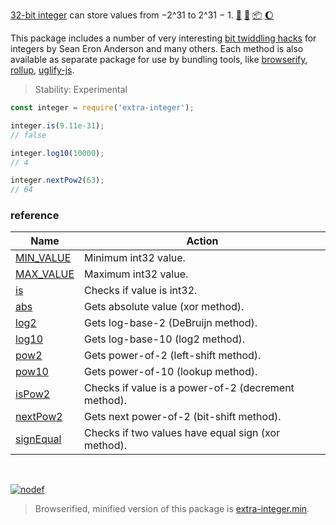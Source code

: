 [32-bit integer] can store values from −2^31 to 2^31 − 1. [:running:] [:vhs:] [:package:] [:moon:]

This package includes a number of very interesting [bit twiddling hacks] for
integers by Sean Eron Anderson and many others. Each method is also available
as separate package for use by bundling tools, like [browserify], [rollup],
[uglify-js].

> Stability: Experimental

```javascript
const integer = require('extra-integer');

integer.is(9.11e-31);
// false

integer.log10(10000);
// 4

integer.nextPow2(63);
// 64
```

### reference

| Name                | Action
|---------------------|-------
| [MIN_VALUE]         | Minimum int32 value.
| [MAX_VALUE]         | Maximum int32 value.
| [is]                | Checks if value is int32.
| [abs]               | Gets absolute value (xor method).
| [log2]              | Gets log-base-2 (DeBruijn method).
| [log10]             | Gets log-base-10 (log2 method).
| [pow2]              | Gets power-of-2 (left-shift method).
| [pow10]             | Gets power-of-10 (lookup method).
| [isPow2]            | Checks if value is a power-of-2 (decrement method).
| [nextPow2]          | Gets next power-of-2 (bit-shift method).
| [signEqual]         | Checks if two values have equal sign (xor method).

<br>

[![nodef](https://merferry.glitch.me/card/extra-integer.svg)](https://nodef.github.io)

> Browserified, minified version of this package is [extra-integer.min].

[32-bit integer]: https://developer.mozilla.org/en-US/docs/Web/JavaScript/Reference/Operators/Bitwise_Operators
[bit twiddling hacks]: https://graphics.stanford.edu/~seander/bithacks.html
[extra-integer.min]: https://www.npmjs.com/package/extra-integer.min
[browserify]: https://www.npmjs.com/package/browserify
[rollup]: https://www.npmjs.com/package/rollup
[uglify-js]: https://www.npmjs.com/package/uglify-js
[MIN_VALUE]: https://github.com/nodef/extra-integer/wiki/MIN_VALUE
[MAX_VALUE]: https://github.com/nodef/extra-integer/wiki/MAX_VALUE
[is]: https://github.com/nodef/extra-integer/wiki/is
[abs]: https://github.com/nodef/extra-integer/wiki/abs
[log2]: https://github.com/nodef/extra-integer/wiki/log2
[log10]: https://github.com/nodef/extra-integer/wiki/log10
[pow2]: https://github.com/nodef/extra-integer/wiki/pow2
[pow10]: https://github.com/nodef/extra-integer/wiki/pow10
[isPow2]: https://github.com/nodef/extra-integer/wiki/isPow2
[nextPow2]: https://github.com/nodef/extra-integer/wiki/nextPow2
[signEqual]: https://github.com/nodef/extra-integer/wiki/signEqual
[:running:]: https://npm.runkit.com/extra-integer
[:vhs:]: https://asciinema.org/a/319518
[:package:]: https://www.npmjs.com/package/extra-integer
[:moon:]: https://www.npmjs.com/package/extra-integer.min
